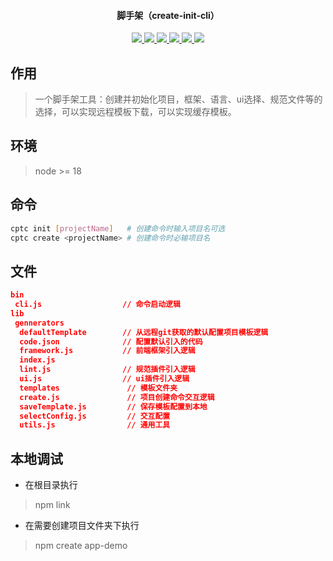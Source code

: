 <h4 align="center">脚手架（create-init-cli）</h4>
<p align="center">
	  <a href="https://github.com/chalk/chalk" target="_blank">
    <img src="https://img.shields.io/badge/chalk-%5E4.1.2-8A2BE2">
    </a>
    <a href="" target="_blank">
    <img src="https://img.shields.io/badge/child-_process-%5E1.0.2-8A2BE2">
    </a>
    <a href="https://github.com/tj/commander.js" target="_blank">
    <img src="https://img.shields.io/badge/commander-%5E10.0.1-8A2BE2">
    </a>
    <a href="gitlab:flippidippi/download-git-repo" target="_blank">
    <img src="https://img.shields.io/badge/download--git--repo-%5E3.0.2-8A2BE2">
    </a>
    <a href="https://github.com/SBoudrias/Inquirer.js" target="_blank">
    <img src="https://img.shields.io/badge/inquirer-%5E8.2.6-8A2BE2">
    </a>
    <a href="https://github.com/sindresorhus/ora" target="_blank">
    <img src="https://img.shields.io/badge/ora-%5E5.4.1-8A2BE2">
    </a>
</p>

## 作用
> 一个脚手架工具：创建并初始化项目，框架、语言、ui选择、规范文件等的选择，可以实现远程模板下载，可以实现缓存模板。
## 环境
> node >= 18
## 命令
```bash
cptc init [projectName]   # 创建命令时输入项目名可选
cptc create <projectName> # 创建命令时必输项目名
```
## 文件
```json
bin
 cli.js                  // 命令启动逻辑
lib
 gennerators
  defaultTemplate        // 从远程git获取的默认配置项目模板逻辑
  code.json              // 配置默认引入的代码
  framework.js           // 前端框架引入逻辑
  index.js
  lint.js                // 规范插件引入逻辑
  ui.js                  // ui插件引入逻辑
  templates               // 模板文件夹
  create.js               // 项目创建命令交互逻辑
  saveTemplate.js         // 保存模板配置到本地
  selectConfig.js         // 交互配置
  utils.js                // 通用工具
```
## 本地调试
- 在根目录执行
> npm link
- 在需要创建项目文件夹下执行
> npm create app-demo
